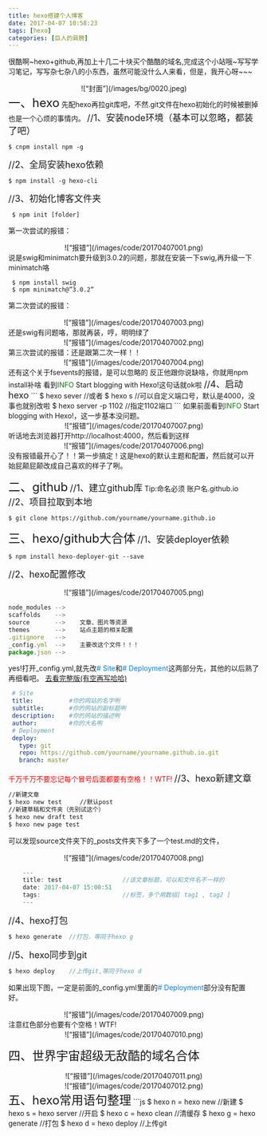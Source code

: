 ```yaml
---
title: hexo搭建个人博客
date: 2017-04-07 10:58:23
tags: [hexo]
categories: [巨人的肩膀]
---
```

很酷啊~hexo+github,再加上十几二十块买个酷酷的域名,完成这个小站哦~写写学习笔记，写写杂七杂八的小东西，虽然可能没什么人来看，但是，我开心呀~~~
<div align=center>
![“封面”](/images/bg/0020.jpeg)
</div>
<!--more-->
<font size=5>一、hexo</font>
先配hexo再拉git库吧，不然.git文件在hexo初始化的时候被删掉也是一个心烦的事情内。
<font size=4>//1、安装node环境（基本可以忽略，都装了吧）</font>

```
$ cnpm install npm -g
```
<font size=4>//2、全局安装hexo依赖</font> 
```
$ npm install -g hexo-cli
```
<font size=4>//3、初始化博客文件夹</font>
```
 $ npm init [folder]
```
第一次尝试的报错：
<div align=center>
![“报错”](/images/code/20170407001.png)
</div>
说是swig和minimatch要升级到3.0.2的问题，那就在安装一下swig,再升级一下minimatch咯

```
 $ npm install swig
 $ npm minimatch@”3.0.2”
```
第二次尝试的报错：
<div align=center>
![“报错”](/images/code/20170407003.png)
</div>
还是swig有问题咯，那就再装，哼，明明绿了
<div align=center>
![“报错”](/images/code/20170407002.png)
</div>
第三次尝试的报错：还是跟第二次一样！！
<div align=center>
![“报错”](/images/code/20170407004.png)
</div>
还有这个关于fsevents的报错，是可以忽略的
反正他跟你说缺啥，你就用npm install补啥
看到<font color='green'>INFO</font> Start blogging with Hexo!这句话就ok啦
<font size=4>//4、启动hexo</font>
```
 $ hexo sever
 //或者
 $ hexo s
 //可以自定义端口号，默认是4000，没事也就别改啦
 $ hexo server -p 1102  //指定1102端口
```
如果前面看到<font color='green'>INFO</font> Start blogging with Hexo!，这一步基本没问题。
<div align=center>
![“报错”](/images/code/20170407007.png)
</div>
听话地去浏览器打开http://localhost:4000，然后看到这样
<div align=center>
![“报错”](/images/code/20170407006.png)
</div>
没有报错最开心了！！第一步搞定！这是hexo的默认主题和配置，然后就可以开始屁颠屁颠改成自己喜欢的样子了咧。

<font size=5>二、github</font>
<font size=4>//1、建立github库</font>
Tip:命名必须 账户名.github.io
<font size=4>//2、项目拉取到本地</font> 
```
$ git clone https://github.com/yourname/yourname.github.io
```
<font size=5>三、hexo/github大合体</font>
<font size=4>//1、安装deployer依赖</font>

```
$ npm install hexo-deployer-git --save
```

<font size=4>//2、hexo配置修改</font>
<div align=center>
![“报错”](/images/code/20170407005.png)
</div>

```js
node_modules -->
scaffolds    -->
source       -->    文章、图片等资源
themes       -->    站点主题的相关配置
.gitignore   -->
_config.yml  -->    主要改这个文件！！！
package.json -->
```
yes!打开_config.yml,就先改<font color='#0080ff'># Site</font>和<font color='#0080ff'># Deployment</font>这两部分先，其他的以后熟了再细看吧。
[去看完整版(有空再写哈哈)](有空再写哈哈)
```yml [_config.yml]
 # Site
 title:          #你的网站的名字咧
 subtitle:       #你的网站的副标题咧
 description:    #你的网站的描述咧
 author:         #你的大名咧
 # Deployment
 deploy:
   type: git
   repo: https://github.com/yourname/yourname.github.io.git
   branch: master
```
<font color='red'>千万千万不要忘记每个冒号后面都要有空格！！WTF!</font>
<font size=4>//3、hexo新建文章</font>
```cmd
//新建文章
$ hexo new test     //默认post
//新建草稿和文件夹（先别试这个）
$ hexo new draft test
$ hexo new page test
```
可以发现source文件夹下的_posts文件夹下多了一个test.md的文件，
<div align=center>
![“报错”](/images/code/20170407008.png)
</div>

```js [test.md]
    ---
    title: test                 //该文章标题，可以和文件名不一样的
    date: 2017-04-07 15:00:51
    tags:                       //标签，多个用数组[ tag1 , tag2 ]
    ---
```
<font size=4>//4、hexo打包</font>
```js 
$ hexo generate  //打包，等同于hexo g
```
<font size=4>//5、hexo同步到git</font>
```js 
$ hexo deploy    //上传git,等同于hexo d
```
如果出现下图，一定是前面的_config.yml里面的<font color='#0080ff'># Deployment</font>部分没有配置好。
<div align=center>
![“报错”](/images/code/20170407009.png)
</div>
注意红色部分也要有个空格！WTF!
<div align=center>
![“报错”](/images/code/20170407010.png)
</div>

<font size=5>四、世界宇宙超级无敌酷的域名合体</font>
<div align=center>
![“报错”](/images/code/20170407011.png)
</div>
<div align=center>
![“报错”](/images/code/20170407012.png)
</div>
<font size=5>五、hexo常用语句整理</font>
```js
$ hexo n  =  hexo new       //新建
$ hexo s  =  hexo server    //开启
$ hexo c  =  hexo clean     //清缓存   
$ hexo g  =  hexo generate  //打包
$ hexo d  =  hexo deploy    //上传git

```